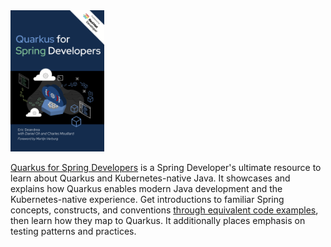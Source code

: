 <img src="./images/book_cover.png" width="150"/>

[Quarkus for Spring Developers](https://red.ht/quarkus-spring-devs) is a Spring Developer's ultimate resource to learn about Quarkus and Kubernetes-native Java. It showcases and explains how Quarkus enables modern Java development and the Kubernetes-native experience. Get introductions to familiar Spring concepts, constructs, and conventions [through equivalent code examples](https://github.com/quarkus-for-spring-developers/examples), then learn how they map to Quarkus. It additionally places emphasis on testing patterns and practices.
